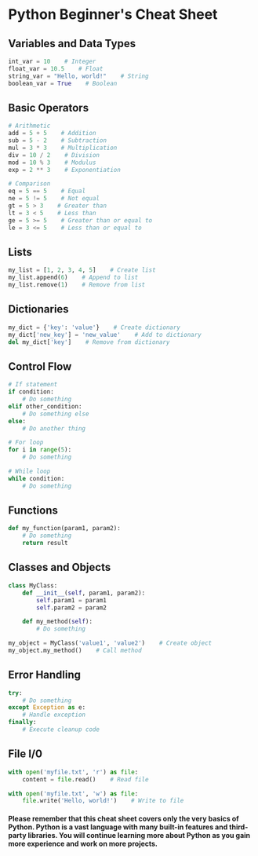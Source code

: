 # Python Beginner's Cheat Sheet

## Variables and Data Types

```python
int_var = 10    # Integer
float_var = 10.5    # Float
string_var = "Hello, world!"    # String
boolean_var = True    # Boolean
```

## Basic Operators

```python
# Arithmetic
add = 5 + 5    # Addition
sub = 5 - 2    # Subtraction
mul = 3 * 3    # Multiplication
div = 10 / 2    # Division
mod = 10 % 3    # Modulus
exp = 2 ** 3    # Exponentiation

# Comparison
eq = 5 == 5    # Equal
ne = 5 != 5    # Not equal
gt = 5 > 3    # Greater than
lt = 3 < 5    # Less than
ge = 5 >= 5    # Greater than or equal to
le = 3 <= 5    # Less than or equal to
```
## Lists

```python
my_list = [1, 2, 3, 4, 5]    # Create list
my_list.append(6)    # Append to list
my_list.remove(1)    # Remove from list
```
## Dictionaries

```python
my_dict = {'key': 'value'}    # Create dictionary
my_dict['new_key'] = 'new_value'    # Add to dictionary
del my_dict['key']    # Remove from dictionary
```
## Control Flow

```python
# If statement
if condition:
    # Do something
elif other_condition:
    # Do something else
else:
    # Do another thing

# For loop
for i in range(5):
    # Do something

# While loop
while condition:
    # Do something
```
## Functions

```python
def my_function(param1, param2):
    # Do something
    return result
```
## Classes and Objects

```python
class MyClass:
    def __init__(self, param1, param2):
        self.param1 = param1
        self.param2 = param2

    def my_method(self):
        # Do something

my_object = MyClass('value1', 'value2')    # Create object
my_object.my_method()    # Call method
```
## Error Handling
```python
try:
    # Do something
except Exception as e:
    # Handle exception
finally:
    # Execute cleanup code
```
## File I/0
```python
with open('myfile.txt', 'r') as file:
    content = file.read()    # Read file

with open('myfile.txt', 'w') as file:
    file.write('Hello, world!')    # Write to file
```

#### Please remember that this cheat sheet covers only the very basics of Python. Python is a vast language with many built-in features and third-party libraries. You will continue learning more about Python as you gain more experience and work on more projects.

